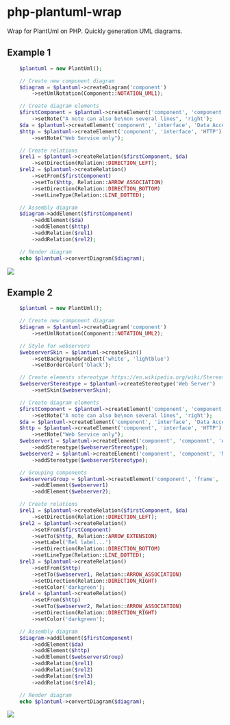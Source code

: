# php-plantuml-wrap
Wrap for PlantUml on PHP. Quickly generation UML diagrams.

## Example 1
```php
    $plantuml = new PlantUml();

	// Create new component diagram
    $diagram = $plantuml->createDiagram('component')
        ->setUmlNotation(Component::NOTATION_UML1);

	// Create diagram elements
    $firstComponent = $plantuml->createElement('component', 'component', 'First Component')
        ->setNote("A note can also be\non several lines", 'right');
    $da = $plantuml->createElement('component', 'interface', 'Data Access');
    $http = $plantuml->createElement('component', 'interface', 'HTTP')
        ->setNote("Web Service only");

	// Create relations
    $rel1 = $plantuml->createRelation($firstComponent, $da)
        ->setDirection(Relation::DIRECTION_LEFT);
    $rel2 = $plantuml->createRelation()
        ->setFrom($firstComponent)
        ->setTo($http, Relation::ARROW_ASSOCIATION)
        ->setDirection(Relation::DIRECTION_BOTTOM)
        ->setLineType(Relation::LINE_DOTTED);

	// Assembly diagram
    $diagram->addElement($firstComponent)
        ->addElement($da)
        ->addElement($http)
        ->addRelation($rel1)
        ->addRelation($rel2);

	// Render diagram
    echo $plantuml->convertDiagram($diagram);
```

<img src="http://www.plantuml.com:80/plantuml/png/hP7DIiD058NtUOfBDwvQ9ibC9hCHYY8k58HMNDzCRZIOJaec5Bfr9OBu1hw3XOAYxJDCtiWOVpUIXSvYO0xVOSwznrxcPeuLpa2NitbfoDIJUbaGd1uV-Pwt0-xUFJGtpPrRkMUtTXltwDRGt7QFbpUXkN9RjuBXtu_t5G461tbbQzZx50Q05f05AanydpCM9pAJd2jCbOpJA5OYPDepPKrGvUSNDPHPFpw6pg3H01QsX8Iyqe2b1LLOG94RiXwPjAEytDHKPQW91ljO8uor9ckxN77WQnKBP8g8qaWgducGb90yH26r_kazd4vFEbCK2qv1pALiMSaGVS6b2bCcXUP1mjw7AIZhPkcbpoY12LMBlFsaDCNoE_Xl7RfjszoclQy_fAT_wR1l6J3iBwOFWD5ejtybhm00">

## Example 2
```php
	$plantuml = new PlantUml();

	// Create new component diagram
    $diagram = $plantuml->createDiagram('component')
        ->setUmlNotation(Component::NOTATION_UML2);

    // Style for webservers
    $webserverSkin = $plantuml->createSkin()
        ->setBackgroundGradient('white', 'lightblue')
        ->setBorderColor('black');

    // Create elements stereotype https://en.wikipedia.org/wiki/Stereotype_(UML)
    $webserverStereotype = $plantuml->createStereotype('Web Server')
        ->setSkin($webserverSkin);

    // Create diagram elements
    $firstComponent = $plantuml->createElement('component', 'component', 'First Component')
        ->setNote("A note can also be\non several lines", 'right');
    $da = $plantuml->createElement('component', 'interface', 'Data Access');
    $http = $plantuml->createElement('component', 'interface', 'HTTP')
        ->setNote("Web Service only");
    $webserver1 = $plantuml->createElement('component', 'component', 'Apache')
        ->addStereotype($webserverStereotype);
    $webserver2 = $plantuml->createElement('component', 'component', 'Nginx')
        ->addStereotype($webserverStereotype);

    // Grouping components
    $webserversGroup = $plantuml->createElement('component', 'frame', 'Servers')
        ->addElement($webserver1)
        ->addElement($webserver2);

    // Create relations
    $rel1 = $plantuml->createRelation($firstComponent, $da)
        ->setDirection(Relation::DIRECTION_LEFT);
    $rel2 = $plantuml->createRelation()
        ->setFrom($firstComponent)
        ->setTo($http, Relation::ARROW_EXTENSION)
        ->setLabel('Rel label...')
        ->setDirection(Relation::DIRECTION_BOTTOM)
        ->setLineType(Relation::LINE_DOTTED);
    $rel3 = $plantuml->createRelation()
        ->setFrom($http)
        ->setTo($webserver1, Relation::ARROW_ASSOCIATION)
        ->setDirection(Relation::DIRECTION_RIGHT)
        ->setColor('darkgreen');
    $rel4 = $plantuml->createRelation()
        ->setFrom($http)
        ->setTo($webserver2, Relation::ARROW_ASSOCIATION)
        ->setDirection(Relation::DIRECTION_RIGHT)
        ->setColor('darkgreen');

    // Assembly diagram
    $diagram->addElement($firstComponent)
        ->addElement($da)
        ->addElement($http)
        ->addElement($webserversGroup)
        ->addRelation($rel1)
        ->addRelation($rel2)
        ->addRelation($rel3)
        ->addRelation($rel4);

    // Render diagram
    echo $plantuml->convertDiagram($diagram);
```

<img src="http://www.plantuml.com:80/plantuml/png/hLJTQjL04BxFKmp72wzwJB99Df5oe5J42nMn5I_4YzdTsJOqtPGahOeAAYXYbRw1u1lKseD7-kChRDx8FJbMMty8OlTYOMTdllc6xsFgjTniO8Nh8ClrZTAGQPQQHmN1dHlNGy-x2FQz_TY-QNVidZsmOtja9tOCxRlkSJWDj2_iiTs3kVy_tWyACBYQLtK3YoU10M0DWh4in8XOGZnAOwbu6lEOIwrq76HSUQPi2AfyPRM1KlUdBq1N8D405dK9WhpIG4rRL641HMweziYeBilBJKELHaamk88DmeAKLDSThup45DTN6KimqvBvI66WcCW4XaBfqxNNbfTlTKLnAdZ6cOeLKqdY2v5Wo2A6CevOeaKy6wOWtStIctsN12nHjPMx9gKf7lqahfsuhl7qawePOL_wCiFCvqaGSi4ZpLM0F9KHne4YAU6n1t1AZ8KDbAiqqq0cd2la8GzJdMPfu8WeZ51hz5cOX30_VqA5gj7eBCxDbTmyx61KobWiD8M-ZbDoT9908AEKKXdhbEjVOPvwV_MYFNOEF7Btw--XB-VYnJvHOQxVO7q9C1m-6VLg2vS7jydv4GKLm-5muFKMpDsxeB1QMwc8pFrHhsR_3DYdNgVL1oVBnEaqiP_jRllAJjeTiFlkkMi_jS_SVMWFs-rpqUfCkvaXzfqP3jgtRZrjjo-XVUv2OzTrt7rExDVfplBgtvTVPts1qirQRXgrM1PbTTQBy60rR-XICLqpejYaQNvPAQh-b2iA1-NS-mq0">